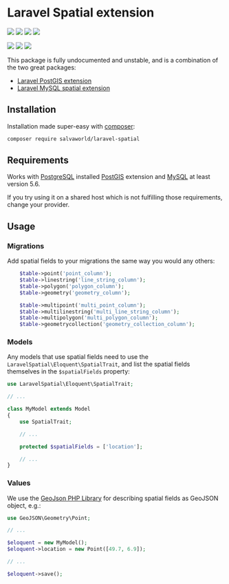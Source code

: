 # Laravel Spatial extension

[![](https://img.shields.io/packagist/l/danhunsaker/laravel-spatial.svg?style=flat-square)](https://packagist.org/packages/danhunsaker/laravel-spatial)
[![](https://img.shields.io/packagist/php-v/danhunsaker/laravel-spatial.svg?style=flat-square)](https://packagist.org/packages/danhunsaker/laravel-spatial)
[![](https://img.shields.io/packagist/v/danhunsaker/laravel-spatial.svg?style=flat-square)](https://packagist.org/packages/danhunsaker/laravel-spatial)
[![](https://img.shields.io/packagist/dt/danhunsaker/laravel-spatial.svg?style=flat-square)](https://packagist.org/packages/danhunsaker/laravel-spatial)

[![](https://img.shields.io/travis/danhunsaker/laravel-spatial.svg?style=flat-square)](https://github.com/danhunsaker/laravel-spatial)
[![](https://img.shields.io/codecov/c/github/danhunsaker/laravel-spatial.svg?style=flat-square)](https://codecov.io/gh/danhunsaker/laravel-spatial)
[![](https://img.shields.io/scrutinizer/g/danhunsaker/laravel-spatial.svg?style=flat-square)](https://scrutinizer-ci.com/g/danhunsaker/laravel-spatial/)

This package is fully undocumented and unstable, and is a combination of the two great packages:

-   [Laravel PostGIS extension](https://github.com/njbarrett/laravel-postgis)
-   [Laravel MySQL spatial extension](https://github.com/grimzy/laravel-mysql-spatial)

## Installation

Installation made super-easy with [composer](https://getcomposer.org):

```bash
composer require salvaworld/laravel-spatial
```

## Requirements

Works with [PostgreSQL](https://www.postgresql.org) installed [PostGIS](http://postgis.net) extension and [MySQL](http://mysql.com) at least version 5.6.

If you try using it on a shared host which is not fulfilling those requirements, change your provider.

## Usage

### Migrations

Add spatial fields to your migrations the same way you would any others:

```php
    $table->point('point_column');
    $table->linestring('line_string_column');
    $table->polygon('polygon_column');
    $table->geometry('geometry_column');

    $table->multipoint('multi_point_column');
    $table->multilinestring('multi_line_string_column');
    $table->multipolygon('multi_polygon_column');
    $table->geometrycollection('geometry_collection_column');
```

### Models

Any models that use spatial fields need to use the `LaravelSpatial\Eloquent\SpatialTrait`, and list the spatial fields themselves in the `$spatialFields` property:

```php
use LaravelSpatial\Eloquent\SpatialTrait;

// ...

class MyModel extends Model
{
    use SpatialTrait;

    // ...

    protected $spatialFields = ['location'];

    // ...
}
```

### Values

We use the [GeoJson PHP Library](http://jmikola.github.io/geojson/) for describing spatial fields as GeoJSON object, e.g.:

```php
use GeoJSON\Geometry\Point;

// ...

$eloquent = new MyModel();
$eloquent->location = new Point([49.7, 6.9]);

// ...

$eloquent->save();
```
